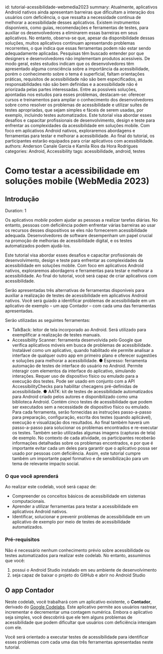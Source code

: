 id: tutorial-acessibilidade-webmedia2023
summary: Atualmente, aplicativos Android nativos ainda apresentam barreiras que dificultam a interação dos usuários com deficiência, o que ressalta a necessidade contínua de melhorar a acessibilidade desses aplicativos. Existem instrumentos disponíveis, como guias, recomendações e ferramentas de testes, para auxiliar os desenvolvedores a eliminarem essas barreiras em seus aplicativos. No entanto, observa-se que, apesar da disponibilidade dessas soluções, muitos aplicativos continuam apresentando problemas recorrentes, o que indica que essas ferramentas podem não estar sendo adequadamente aplicadas. Pesquisas têm buscado entender por que designers e desenvolvedores não implementam produtos acessíveis. De modo geral, estes estudos indicam que os desenvolvedores têm apresentado alguma consciência sobre a importância da acessibilidade, porém o conhecimento sobre o tema é superficial, faltam orientações práticas, requisitos de acessibilidade não são bem especificados, as responsabilidades não são bem definidas e a acessibilidade não é priorizada pelas partes interessadas. Entre as possíveis soluções, apontadas nos estudos para esses problemas, destacam-se: oferecer cursos e treinamentos para ampliar o conhecimento dos desenvolvedores sobre como resolver os problemas de acessibilidade e utilizar suítes de testes apropriadas, que sejam simples e fáceis de serem usadas, por exemplo, incluindo testes automatizados. Este tutorial visa abordar esses desafios e capacitar profissionais de desenvolvimento, design e teste para enfrentar as complexidades da acessibilidade em soluções mobile. Com foco em aplicativos Android nativos, exploraremos abordagens e ferramentas para testar e melhorar a acessibilidade. Ao final do tutorial, os participantes estarão equipados para criar aplicativos com acessibilidade.
authors: Anderson Canale Garcia e Kamila Rios da Hora Rodrigues
categories: Android, Accessibility
tags: acessibilidade, android, testes

# Como testar a acessibilidade em soluções mobile (WebMedia 2023)
<!-- ------------------------ -->
## Introdução
Duration: 1

Os aplicativos *mobile* podem ajudar as pessoas a realizar tarefas diárias. No entanto, pessoas com deficiência podem enfrentar várias barreiras ao usar os recursos desses dispositivos se eles não fornecerem acessibilidade adequada. Desenvolvedores de software desempenham um papel crucial na promoção de melhorias de acessibilidade digital, e os testes automatizados podem ajudá-los.

Este tutorial visa abordar esses desafios e capacitar profissionais de desenvolvimento, design e teste para enfrentar as complexidades da acessibilidade em soluções mobile. Com foco em aplicativos Android nativos, exploraremos abordagens e ferramentas para testar e melhorar a acessibilidade. Ao final do tutorial, você será capaz de criar aplicativos com acessibilidade. 

Serão apresentadas três alternativas de ferramentas disponíveis para auxiliar a realização de testes de acessibilidade em aplicativos Android nativos. Você será guiado a identificar problemas de acessibilidade em um aplicativo de exemplo – um app Contador – com cada uma das
ferramentas apresentadas.

Serão utilizadas as seguintes ferramentas:
* TalkBack: leitor de tela incorporado ao Android. Será utilizado para exemplificar a
realização de testes manuais.
* Accessibility Scanner: ferramenta desenvolvida pelo Google que verifica
aplicativos móveis em busca de problemas de acessibilidade. Instalável como um
aplicativo, quando habilitado ele permite analisar a interface de qualquer outro app
em primeiro plano e oferecer sugestões e soluções para melhorar a acessibilidade.
● Espresso: ferramenta automação de testes de interface do usuário no Android.
Permite interagir com elementos da interface do aplicativo, simulando interações.
Requer uso de dispositivo físico ou emulado para a execução dos testes. Pode ser
usado em conjunto com a API AccessibilityChecks para habilitar checagens
pré-definidas de acessibilidade.
● AATK: kit de testes de acessibilidade automatizados para Android criado pelos
autores e disponibilizado como uma biblioteca Android. Contém cinco testes de
acessibilidade que podem ser executados sem a necessidade de dispositivo físico
ou emulado.
Para cada ferramenta, serão fornecidas as instruções passo-a-passo para preparação,
configuração, escrita dos testes (quando aplicável), execução e visualização dos resultados.
Ao final também haverá um passo-a-passo para solucionar os problemas encontrados e
re-executar os testes. Também serão utilizadas algumas imagens (capturas de tela) de
exemplo.
No contexto de cada atividade, os participantes receberão informações detalhadas sobre os
problemas encontrados, e por que é importante evitar cada um deles para garantir que o
aplicativo possa ser usado por pessoas com deficiência. Assim, este tutorial cumpre
também um importante papel formativo e de sensibilização para um tema de relevante
impacto social.

<!-- ------------------------ -->


### O que você aprenderá
Ao realizar este codelab, você será capaz de:
- Compreender os conceitos básicos de acessibilidade em sistemas computacionais.
- Aprender a utilizar ferramentas para testar a acessibilidade em aplicativos Android nativos.
- Identificar, solucionar e prevenir problemas de acessibilidade em um aplicativo de exemplo por meio de testes de acessibilidade automatizados.

### Pré-requisitos
Não é necessário nenhum conhecimento prévio sobre acessibilidade ou testes automatizados para realizar este codelab. No entanto, assumimos que você:
1. possui o Android Studio instalado em seu ambiente de desenvolvimento
2. seja capaz de baixar o projeto do GitHub e abrir no Android Studio

<!-- ------------------------ -->
## O app Contador
Neste codelab, você trabalhará com um aplicativo existente, o **Contador**, derivado do [Google Codelabs](https://developer.android.com/codelabs/starting-android-accessibility). Este aplicativo permite aos usuários rastrear, incrementar e decrementar uma contagem numérica. Embora o aplicativo seja simples, você descobrirá que ele tem alguns problemas de acessibilidade que podem dificultar que usuários com deficiência interajam com ele.

Você será orientado a executar testes de acessibilidade para identificar esses problemas com cada uma das três ferramentas apresentadas neste tutorial. 

